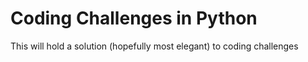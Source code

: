 # Coding Challenges in Python

This will hold a solution (hopefully most elegant) to coding challenges 
